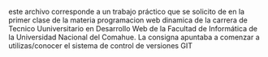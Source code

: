 este archivo corresponde a un trabajo práctico que se solicito de en la primer clase de la materia
programacion web dinamica de la carrera de Tecnico Uuniversitario en Desarrollo Web de la Facultad de Informática
de la Universidad Nacional del Comahue. La consigna apuntaba a comenzar a utilizas/conocer el sistema de control de
versiones GIT